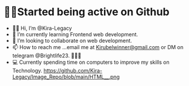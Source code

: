 # ✍🏾Started being active on Github

- 👋🏾 Hi, I’m @Kira-Legacy
- 🌱 I’m currently learning Frontend web development.
- 💞️ I’m looking to collaborate on web development.
- 📫 How to reach me ...email me at Kirubelwinner@gmail.com or DM on telegram @Brightlife23. 👨🏾‍💻
- 💻 Currently spending time on computers to improve my skills on Technology.
  https://github.com/Kira-Legacy/Image_Repo/blob/main/HTML__.png
<!---
Kira-Legacy/Kira-Legacy is a ✨ special ✨ repository because its `README.md` (this file) appears on your GitHub profile.
You can click the Preview link to take a look at your changes.
--->

